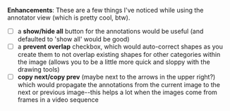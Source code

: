 **Enhancements**: These are a few things I've noticed while using the annotator view (which is pretty cool, btw).


- [ ] a **show/hide all** button for the annotations would be useful (and defaulted to 'show all' would be good)
- [ ] a **prevent overlap** checkbox, which would auto-correct shapes as you create them to not overlap existing shapes for other categories within the image (allows you to be a little more quick and sloppy with the drawing tools)
- [ ] **copy next/copy prev** (maybe next to the arrows in the upper right?) which would propagate the annotations from the current image to the next or previous image--this helps a lot when the images come from frames in a video sequence